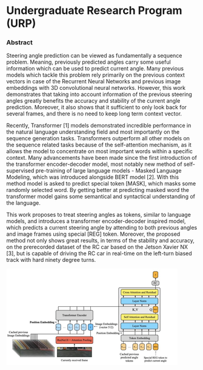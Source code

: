 # Undergraduate Research Program (URP)
### Abstract

Steering angle prediction can be viewed as fundamentally a sequence problem. Meaning, previously predicted angles carry some useful information which can be used to predict current angle. Many previous models which tackle this problem rely primarily on the previous context vectors in case of the Recurrent Neural Networks and previous image embeddings with 3D convolutional neural networks. However, this work demonstrates that taking into account information of the previous steering angles greatly benefits the accuracy and stability of the current angle prediction. Moreover, it also shows that it sufficient to only look back for several frames, and there is no need to keep long term context vector. 

Recently, Transformer [1] models demonstrated incredible performance in the natural language understanding field and most importantly on the sequence generation tasks. Transformers outperform all other models on the sequence related tasks because of the self-attention mechanism, as it allows the model to concentrate on most important words within a specific context. Many advancements have been made since the first introduction of the transformer encoder-decoder model, most notably new method of self-supervised pre-training of large language models - Masked Language Modeling, which was introduced alongside BERT model [2]. With this method model is asked to predict special token [MASK], which masks some randomly selected word. By getting better at predicting masked word the transformer model gains some semantical and syntactical understanding of the language. 

This work proposes to treat steering angles as tokens, similar to language models, and introduces a transformer encoder-decoder inspired model, which predicts a current steering angle by attending to both previous angles and image frames using special [REG] token. Moreover, the proposed method not only shows great results, in terms of the stability and accuracy, on the prerecorded dataset of the RC car based on the Jetson Xavier NX [3], but is capable of driving the RC car in real-time on the left-turn biased track with hard ninety degree turns. 

![img](https://github.com/skull8888888/urp/blob/main/image.png)
